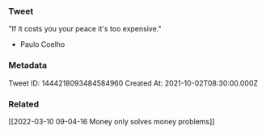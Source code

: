 ### Tweet
"If it costs you your peace it's too expensive."

- Paulo Coelho

### Metadata
Tweet ID: 1444218093484584960
Created At: 2021-10-02T08:30:00.000Z

### Related
[[2022-03-10 09-04-16 Money only solves money problems]]

